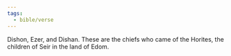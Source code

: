 ```yaml
---
tags:
  - bible/verse
---
```

Dishon, Ezer, and Dishan. These are the chiefs who came of the Horites, the children of Seir in the land of Edom.